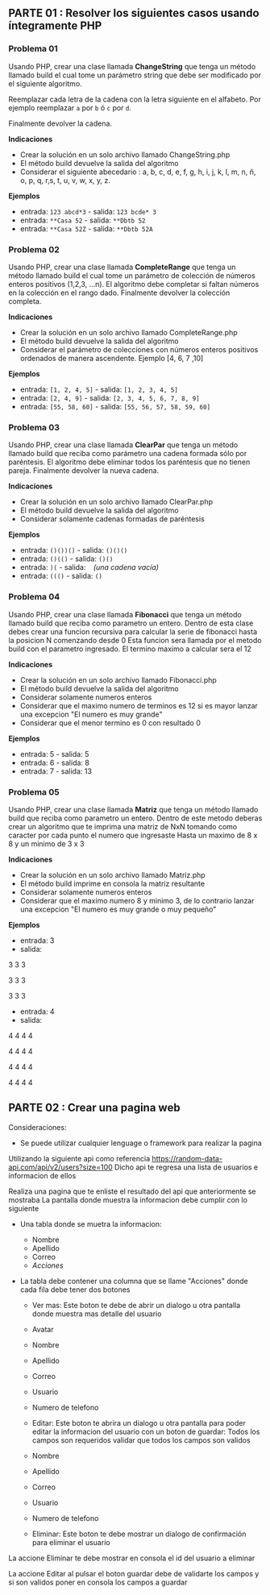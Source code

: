 PARTE 01 : Resolver los siguientes casos usando íntegramente PHP
---

### Problema 01

Usando PHP, crear una clase llamada **ChangeString** que tenga un método llamado build
el cual tome un parámetro string que debe ser modificado por el siguiente algoritmo.

Reemplazar cada letra de la cadena con la letra siguiente en el alfabeto. 
Por ejemplo reemplazar ```a``` por ```b``` ó ```c``` por ```d```.

Finalmente devolver la cadena.

**Indicaciones**

- Crear la solución en un solo archivo llamado ChangeString.php
- El método build devuelve la salida del algoritmo
- Considerar el siguiente abecedario : a, b, c, d, e, f, g, h, i, j, k, l, m, n, ñ, o, p, q, r,s, t, u, v, w, x, y, z.

**Ejemplos**
- entrada: ```123 abcd*3``` - salida: ```123 bcde* 3```
- entrada: ```**Casa 52``` - salida: ```**Dbtb 52```
- entrada: ```**Casa 52Z``` - salida: ```**Dbtb 52A```

### Problema 02

Usando PHP, crear una clase llamada **CompleteRange** que tenga un método
llamado build el cual tome un parámetro de colección de números enteros
positivos (1,2,3, ...n). El algoritmo debe completar si faltan números en la
colección en el rango dado. Finalmente devolver la colección completa.

**Indicaciones**

- Crear la solución en un solo archivo llamado CompleteRange.php
- El método build devuelve la salida del algoritmo
- Considerar el parámetro de colecciones con números enteros positivos ordenados de manera ascendente. Ejemplo [4, 6, 7 ,10]

**Ejemplos**
- entrada: ```[1, 2, 4, 5]``` - salida: ```[1, 2, 3, 4, 5]```
- entrada: ```[2, 4, 9]``` - salida: ```[2, 3, 4, 5, 6, 7, 8, 9]```
- entrada: ```[55, 58, 60]``` - salida: ```[55, 56, 57, 58, 59, 60]```

### Problema 03

Usando PHP, crear una clase llamada **ClearPar** que tenga un método llamado
build que reciba como parámetro una cadena formada sólo por paréntesis. 
El algoritmo debe eliminar todos los paréntesis que no tienen
pareja. Finalmente devolver la nueva cadena.

**Indicaciones**

- Crear la solución en un solo archivo llamado ClearPar.php
- El método build devuelve la salida del algoritmo
- Considerar solamente cadenas formadas de paréntesis

**Ejemplos**

- entrada: ```()())()``` - salida: ```()()()```
- entrada: ```()(()``` - salida: ```()()```
- entrada: ```)(``` - salida: ``` ``` *(una cadena vacía)*
- entrada: ```((()``` - salida: ```()```


### Problema 04

Usando PHP, crear una clase llamada **Fibonacci** que tenga un método llamado
build que reciba como parametro un entero. 
Dentro de esta clase debes crear una funcion recursiva para calcular la serie de fibonacci hasta la posicion N comenzando desde 0
Esta funcion sera llamada por el metodo build con el parametro ingresado.
El termino maximo a calcular sera el 12

**Indicaciones**

- Crear la solución en un solo archivo llamado Fibonacci.php
- El método build devuelve la salida del algoritmo
- Considerar solamente numeros enteros
- Considerar que el maximo numero de terminos es 12 si es mayor lanzar una excepcion "El numero es muy grande"
- Considerar que el menor termino es 0 con resultado 0

**Ejemplos**
- entrada: 5 - salida: 5
- entrada: 6 - salida: 8
- entrada: 7 - salida: 13




### Problema 05

Usando PHP, crear una clase llamada **Matriz** que tenga un método llamado
build que reciba como parametro un entero. 
Dentro de este metodo deberas crear un algoritmo que te imprima una matriz de NxN tomando como caracter por cada punto el numero que ingresaste 
Hasta un maximo de 8 x 8 y un minimo de 3 x 3

**Indicaciones**

- Crear la solución en un solo archivo llamado Matriz.php
- El método build imprime en consola la matriz resultante
- Considerar solamente numeros enteros
- Considerar que el maximo numero 8 y minimo 3, de lo contrario lanzar una excepcion "El numero es muy grande o muy pequeño"

**Ejemplos**
- entrada: 3
- salida:

3   3   3

3   3   3

3   3   3

- entrada: 4
- salida:

4  4  4  4

4  4  4  4

4  4  4  4

4  4  4  4



PARTE 02 : Crear una pagina web
---

Consideraciones:

- Se puede utilizar cualquier lenguage o framework para realizar la pagina

Utilizando la siguiente api como referencia https://random-data-api.com/api/v2/users?size=100
Dicho api te regresa una lista de usuarios e informacion de ellos

Realiza una pagina que te enliste el resultado del api que anteriormente se mostraba
La pantalla donde muestra la informacion debe cumplir con lo siguiente
  - Una tabla donde se muetra la informacion:
    - Nombre
    - Apellido
    - Correo
    - *Acciones*
  - La tabla debe contener una columna que se llame "Acciones" donde cada fila debe tener dos botones


    -  Ver mas: Este boton te debe de abrir un dialogo u otra pantalla donde muestra mas detalle del usuario
      - Avatar
      - Nombre
      - Apellido
      - Correo
      - Usuario
      - Numero de telefono


    -  Editar: Este boton te abrira un dialogo u otra pantalla para poder editar la informacion del usuario con un boton de guardar: Todos los campos son requeridos validar que todos los campos son validos
      - Nombre
      - Apellido
      - Correo
      - Usuario
      - Numero de telefono


    -  Eliminar: Este boton te debe mostrar un dialogo de confirmación para eliminar el usuario

La accione Eliminar te debe mostrar en consola el id del usuario a eliminar

La accione Editar al pulsar el boton guardar debe de validarte los campos y si son validos poner en consola los campos a guardar
